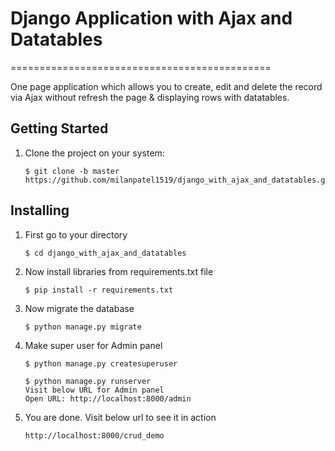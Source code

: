 # Django Application with Ajax and Datatables
=============================================

One page application which allows you to create, edit and delete the record via Ajax without refresh the page & displaying rows with datatables.

Getting Started
---------------

1. Clone the project on your system:

       $ git clone -b master https://github.com/milanpatel1519/django_with_ajax_and_datatables.git

Installing
----------

1. First go to your directory

       $ cd django_with_ajax_and_datatables

2. Now install libraries from requirements.txt file

       $ pip install -r requirements.txt

3. Now migrate the database

       $ python manage.py migrate

4. Make super user for Admin panel

       $ python manage.py createsuperuser
       
       $ python manage.py runserver
       Visit below URL for Admin panel
       Open URL: http://localhost:8000/admin

5. You are done. Visit below url to see it in action

       http://localhost:8000/crud_demo
